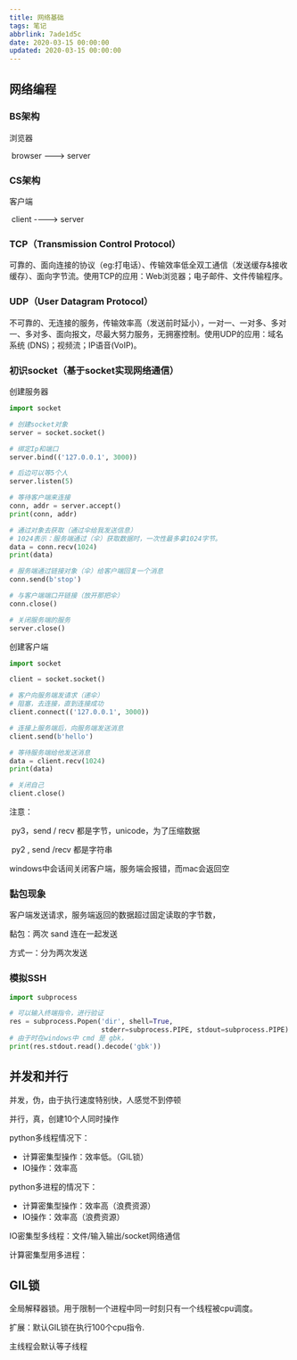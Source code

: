 ```yaml
---
title: 网络基础
tags: 笔记
abbrlink: 7ade1d5c
date: 2020-03-15 00:00:00
updated: 2020-03-15 00:00:00
---
```


## 网络编程

### BS架构

浏览器   

​		browser ---> server

### CS架构

客户端

​		client   ----> server

### TCP（Transmission Control Protocol）

可靠的、面向连接的协议（eg:打电话）、传输效率低全双工通信（发送缓存&接收缓存）、面向字节流。使用TCP的应用：Web浏览器；电子邮件、文件传输程序。

### UDP（User Datagram Protocol）

不可靠的、无连接的服务，传输效率高（发送前时延小），一对一、一对多、多对一、多对多、面向报文，尽最大努力服务，无拥塞控制。使用UDP的应用：域名系统 (DNS)；视频流；IP语音(VoIP)。

<!-- more -->

### 初识socket（基于socket实现网络通信）

创建服务器

```python
import socket

# 创建socket对象
server = socket.socket()

# 绑定Ip和端口
server.bind(('127.0.0.1', 3000))

# 后边可以等5个人
server.listen(5)

# 等待客户端来连接
conn, addr = server.accept()
print(conn, addr)

# 通过对象去获取（通过伞给我发送信息）
# 1024表示：服务端通过（伞）获取数据时，一次性最多拿1024字节。
data = conn.recv(1024)
print(data)

# 服务端通过链接对象（伞）给客户端回复一个消息
conn.send(b'stop')

# 与客户端端口开链接（放开那把伞）
conn.close()

# 关闭服务端的服务
server.close()
```

创建客户端

```python
import socket

client = socket.socket()

# 客户向服务端发请求（递伞）
# 阻塞，去连接，直到连接成功
client.connect(('127.0.0.1', 3000))

# 连接上服务端后，向服务端发送消息
client.send(b'hello')

# 等待服务端给他发送消息
data = client.recv(1024)
print(data)

# 关闭自己
client.close()
```

注意：

​	py3，send / recv 都是字节，unicode，为了压缩数据

​	py2 , send /recv 都是字符串

windows中会话间关闭客户端，服务端会报错，而mac会返回空

### 黏包现象

客户端发送请求，服务端返回的数据超过固定读取的字节数，

黏包：两次 sand 连在一起发送

方式一：分为两次发送

### 模拟SSH

```python
import subprocess

# 可以输入终端指令，进行验证
res = subprocess.Popen('dir', shell=True,
                       stderr=subprocess.PIPE, stdout=subprocess.PIPE)
# 由于时在windows中 cmd 是 gbk，
print(res.stdout.read().decode('gbk'))
```

## 并发和并行

并发，伪，由于执行速度特别快，人感觉不到停顿

并行，真，创建10个人同时操作

python多线程情况下：

- 计算密集型操作：效率低。（GIL锁）
- IO操作：效率高

python多进程的情况下：

- 计算密集型操作：效率高（浪费资源）
- IO操作：效率高（浪费资源）

IO密集型多线程：文件/输入输出/socket网络通信

计算密集型用多进程：

## GIL锁

全局解释器锁。用于限制一个进程中同一时刻只有一个线程被cpu调度。

扩展：默认GIL锁在执行100个cpu指令.

主线程会默认等子线程



